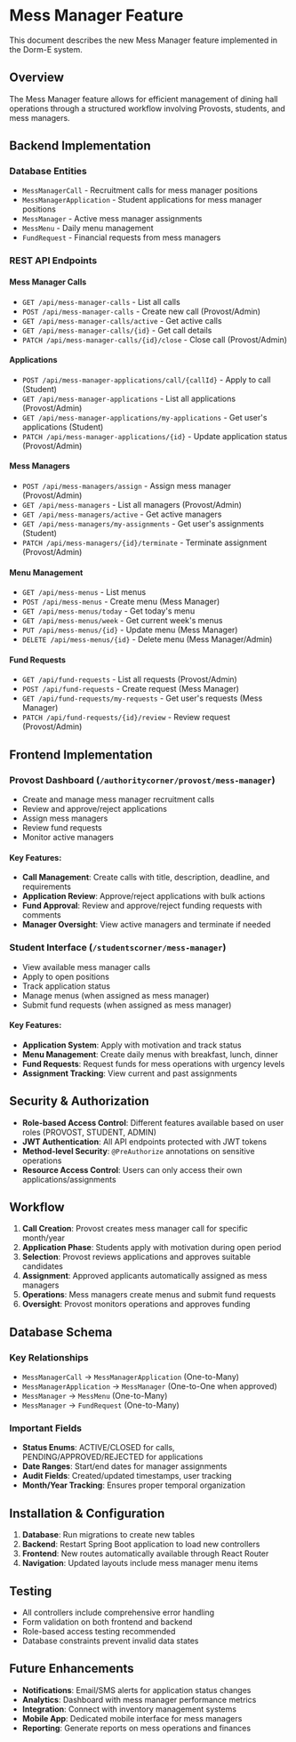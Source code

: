 # Mess Manager Feature

This document describes the new Mess Manager feature implemented in the Dorm-E system.

## Overview

The Mess Manager feature allows for efficient management of dining hall operations through a structured workflow involving Provosts, students, and mess managers.

## Backend Implementation

### Database Entities
- `MessManagerCall` - Recruitment calls for mess manager positions
- `MessManagerApplication` - Student applications for mess manager positions
- `MessManager` - Active mess manager assignments
- `MessMenu` - Daily menu management
- `FundRequest` - Financial requests from mess managers

### REST API Endpoints

#### Mess Manager Calls
- `GET /api/mess-manager-calls` - List all calls
- `POST /api/mess-manager-calls` - Create new call (Provost/Admin)
- `GET /api/mess-manager-calls/active` - Get active calls
- `GET /api/mess-manager-calls/{id}` - Get call details
- `PATCH /api/mess-manager-calls/{id}/close` - Close call (Provost/Admin)

#### Applications
- `POST /api/mess-manager-applications/call/{callId}` - Apply to call (Student)
- `GET /api/mess-manager-applications` - List all applications (Provost/Admin)
- `GET /api/mess-manager-applications/my-applications` - Get user's applications (Student)
- `PATCH /api/mess-manager-applications/{id}` - Update application status (Provost/Admin)

#### Mess Managers
- `POST /api/mess-managers/assign` - Assign mess manager (Provost/Admin)
- `GET /api/mess-managers` - List all managers (Provost/Admin)
- `GET /api/mess-managers/active` - Get active managers
- `GET /api/mess-managers/my-assignments` - Get user's assignments (Student)
- `PATCH /api/mess-managers/{id}/terminate` - Terminate assignment (Provost/Admin)

#### Menu Management
- `GET /api/mess-menus` - List menus
- `POST /api/mess-menus` - Create menu (Mess Manager)
- `GET /api/mess-menus/today` - Get today's menu
- `GET /api/mess-menus/week` - Get current week's menus
- `PUT /api/mess-menus/{id}` - Update menu (Mess Manager)
- `DELETE /api/mess-menus/{id}` - Delete menu (Mess Manager/Admin)

#### Fund Requests
- `GET /api/fund-requests` - List all requests (Provost/Admin)
- `POST /api/fund-requests` - Create request (Mess Manager)
- `GET /api/fund-requests/my-requests` - Get user's requests (Mess Manager)
- `PATCH /api/fund-requests/{id}/review` - Review request (Provost/Admin)

## Frontend Implementation

### Provost Dashboard (`/authoritycorner/provost/mess-manager`)
- Create and manage mess manager recruitment calls
- Review and approve/reject applications
- Assign mess managers
- Review fund requests
- Monitor active managers

#### Key Features:
- **Call Management**: Create calls with title, description, deadline, and requirements
- **Application Review**: Approve/reject applications with bulk actions
- **Fund Approval**: Review and approve/reject funding requests with comments
- **Manager Oversight**: View active managers and terminate if needed

### Student Interface (`/studentscorner/mess-manager`)
- View available mess manager calls
- Apply to open positions
- Track application status
- Manage menus (when assigned as mess manager)
- Submit fund requests (when assigned as mess manager)

#### Key Features:
- **Application System**: Apply with motivation and track status
- **Menu Management**: Create daily menus with breakfast, lunch, dinner
- **Fund Requests**: Request funds for mess operations with urgency levels
- **Assignment Tracking**: View current and past assignments

## Security & Authorization

- **Role-based Access Control**: Different features available based on user roles (PROVOST, STUDENT, ADMIN)
- **JWT Authentication**: All API endpoints protected with JWT tokens
- **Method-level Security**: `@PreAuthorize` annotations on sensitive operations
- **Resource Access Control**: Users can only access their own applications/assignments

## Workflow

1. **Call Creation**: Provost creates mess manager call for specific month/year
2. **Application Phase**: Students apply with motivation during open period
3. **Selection**: Provost reviews applications and approves suitable candidates
4. **Assignment**: Approved applicants automatically assigned as mess managers
5. **Operations**: Mess managers create menus and submit fund requests
6. **Oversight**: Provost monitors operations and approves funding

## Database Schema

### Key Relationships
- `MessManagerCall` → `MessManagerApplication` (One-to-Many)
- `MessManagerApplication` → `MessManager` (One-to-One when approved)
- `MessManager` → `MessMenu` (One-to-Many)
- `MessManager` → `FundRequest` (One-to-Many)

### Important Fields
- **Status Enums**: ACTIVE/CLOSED for calls, PENDING/APPROVED/REJECTED for applications
- **Date Ranges**: Start/end dates for manager assignments
- **Audit Fields**: Created/updated timestamps, user tracking
- **Month/Year Tracking**: Ensures proper temporal organization

## Installation & Configuration

1. **Database**: Run migrations to create new tables
2. **Backend**: Restart Spring Boot application to load new controllers
3. **Frontend**: New routes automatically available through React Router
4. **Navigation**: Updated layouts include mess manager menu items

## Testing

- All controllers include comprehensive error handling
- Form validation on both frontend and backend
- Role-based access testing recommended
- Database constraints prevent invalid data states

## Future Enhancements

- **Notifications**: Email/SMS alerts for application status changes
- **Analytics**: Dashboard with mess manager performance metrics
- **Integration**: Connect with inventory management systems
- **Mobile App**: Dedicated mobile interface for mess managers
- **Reporting**: Generate reports on mess operations and finances
